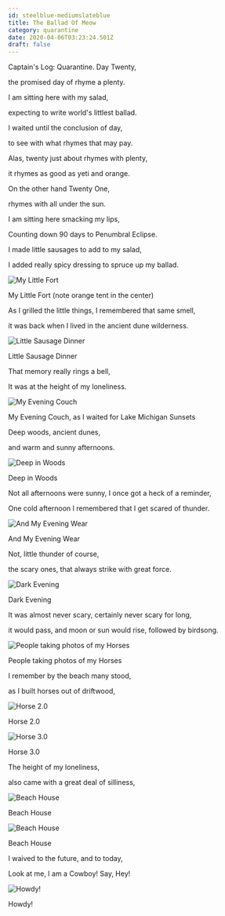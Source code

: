 ```yaml
---
id: steelblue-mediumslateblue
title: The Ballad Of Meow
category: quarantine
date: 2020-04-06T03:23:24.501Z
draft: false
---
```


Captain's Log: Quarantine. Day Twenty,

the promised day of rhyme a plenty.

I am sitting here with my salad,

expecting to write world's littlest ballad.

I waited until the conclusion of day,

to see with what rhymes that may pay.

Alas, twenty just about rhymes with plenty,

it rhymes as good as yeti and orange.

On the other hand Twenty One,

rhymes with all under the sun.

I am sitting here smacking my lips,

Counting down 90 days to Penumbral Eclipse.

I made little sausages to add to my salad,

I added really spicy dressing to spruce up my ballad.

![My Little Fort](nordhouse/a.jpg)

My Little Fort (note orange tent in the center)

As I grilled the little things, I remembered that same smell,

it was back when I lived in the ancient dune wilderness.

![Little Sausage Dinner](nordhouse/x.jpg)

Little Sausage Dinner

That memory really rings a bell,

It was at the height of my loneliness.

![My Evening Couch](nordhouse/b.jpg)

My Evening Couch, as I waited for Lake Michigan Sunsets

Deep woods, ancient dunes,

and warm and sunny afternoons.

![Deep in Woods](nordhouse/k.jpg)

Deep in Woods

Not all afternoons were sunny, I once got a heck of a reminder,

One cold afternoon I remembered that I get scared of thunder.

![And My Evening Wear](nordhouse/c.jpg)

And My Evening Wear

Not, little thunder of course,

the scary ones, that always strike with great force.

![Dark Evening](nordhouse/t.jpg)

Dark Evening

It was almost never scary, certainly never scary for long,

it would pass, and moon or sun would rise, followed by birdsong.

![People taking photos of my Horses](nordhouse/h.jpg)

People taking photos of my Horses

I remember by the beach many stood,

as I built horses out of driftwood,

![Horse 2.0](nordhouse/i.jpg)

Horse 2.0

![Horse 3.0](nordhouse/j.jpg)

Horse 3.0

The height of my loneliness,

also came with a great deal of silliness,

![Beach House](nordhouse/l.jpg)

Beach House

![Beach House](nordhouse/m.jpg)

Beach House

I waived to the future, and to today,

Look at me, I am a Cowboy! Say, Hey!

![Howdy!](nordhouse/f.jpg)

Howdy!